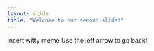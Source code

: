 ```yaml
---
layout: slide
title: "Welcome to our second slide!"
---
```

Insert witty meme
Use the left arrow to go back!
